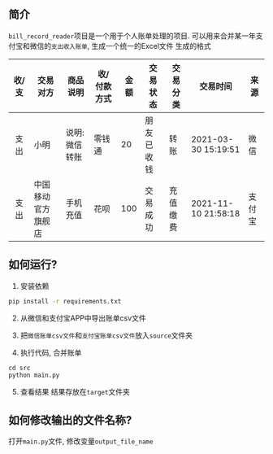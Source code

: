 ## 简介
`bill_record_reader`项目是一个用于个人账单处理的项目.
可以用来合并某一年支付宝和微信的`支出收入账单`, 生成一个统一的Excel文件
生成的格式

| 收/支 | 交易对方 | 商品说明      | 收/付款方式 | 金额 | 交易状态   | 交易分类 | 交易时间            | 来源 |
| :---: | -------- | ------------- | ----------- | ---- | ---------- | -------- | ------------------- | ---- |
| 支出  | 小明     | 说明:微信转账 | 零钱通      | 20   | 朋友已收钱 | 转账     | 2021-03-30 15:19:51 | 微信 |
|支出|	中国移动官方旗舰店	|手机充值	|花呗	|100|	交易成功|	充值缴费	|2021-11-10 21:58:18|	支付宝|


## 如何运行?
1. 安装依赖
```bash
pip install -r requirements.txt
```
2. 从微信和支付宝APP中导出账单csv文件

3. 把`微信账单csv文件`和`支付宝账单csv文件`放入`source`文件夹

4. 执行代码, 合并账单
```python
cd src
python main.py
```
5. 查看结果
结果存放在`target`文件夹

## 如何修改输出的文件名称?
打开`main.py`文件, 修改变量`output_file_name`


